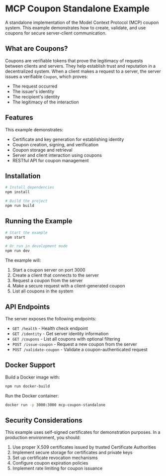 # MCP Coupon Standalone Example

A standalone implementation of the Model Context Protocol (MCP) coupon system. This example demonstrates how to create, validate, and use coupons for secure server-client communication.

## What are Coupons?

Coupons are verifiable tokens that prove the legitimacy of requests between clients and servers. They help establish trust and reputation in a decentralized system. When a client makes a request to a server, the server issues a verifiable `Coupon`, which proves:
- The request occurred
- The issuer's identity
- The recipient's identity
- The legitimacy of the interaction

## Features

This example demonstrates:

- Certificate and key generation for establishing identity
- Coupon creation, signing, and verification
- Coupon storage and retrieval
- Server and client interaction using coupons
- RESTful API for coupon management

## Installation

```bash
# Install dependencies
npm install

# Build the project
npm run build
```

## Running the Example

```bash
# Start the example
npm start

# Or run in development mode
npm run dev
```

The example will:
1. Start a coupon server on port 3000
2. Create a client that connects to the server
3. Request a coupon from the server
4. Make a secure request with a client-generated coupon
5. List all coupons in the system

## API Endpoints

The server exposes the following endpoints:

- `GET /health` - Health check endpoint
- `GET /identity` - Get server identity information
- `GET /coupons` - List all coupons with optional filtering
- `POST /issue-coupon` - Request a new coupon from the server
- `POST /validate-coupon` - Validate a coupon-authenticated request

## Docker Support

Build a Docker image with:

```bash
npm run docker-build
```

Run the Docker container:

```bash
docker run -p 3000:3000 mcp-coupon-standalone
```

## Security Considerations

This example uses self-signed certificates for demonstration purposes. In a production environment, you should:

1. Use proper X.509 certificates issued by trusted Certificate Authorities
2. Implement secure storage for certificates and private keys
3. Set up certificate revocation mechanisms
4. Configure coupon expiration policies
5. Implement rate limiting for coupon issuance